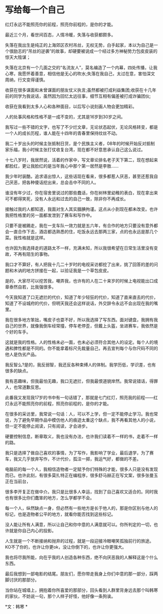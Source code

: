 # 写给每一个自己

红灯永远不能照亮你的前程，照亮你前程的，是你的才能。

最近三个月，看世间百态，人情冷暖，失落与收获都颇多。

失落在我出生是纯正的上海郊区农村吊丝，无权无势，白手起家，本以为自己是一个很励志的“吊丝的逆袭”的故事，却硬要被说成一个经过多方神秘势力包皮皮装的惊天大陰谋；

失落在北京有一个几面之交的“名流友人”，莫名编造了一个内幕，四处传播，让我心寒，我愿怀着善意，相信他是无心的吹水;失落在我自己，太过在意，害怕深文周纳，行文变得谨慎。

收获在很多谋面和未曾谋面的朋友仗义执言;虽然都被打成利益集团;收获在十几年前的同学为我说话，虽然因为回忆太远往事，细节互相有偏差被打成诈骗团伙;

收获在我看到太多人心和各种面目，以后写小说刻画人物会更加精彩。

人的处事风格和性格不是一成不变的，尤其是16岁到30岁之间。

我写过一些不错的文字，也写了不少烂文章，无论状态起伏，无论风格转变，都是一个人的成长历程，谁人能在十四年的青春里保持纹丝不动。

我二十岁出头的时候主张抵制日货，是个民族主义者，08年的时候开始反对抵制家乐福，我小时候主张打仗收复台湾，现在都不好意思承认自己这么说过。

十七八岁时，我居然说，活着的作家中，写文章论排名老子天下第二，现在想起来都脸红，更让我脸红的是当年我心中那个第一居然是李敖……

我少年时装酷，追求语出惊人，这些话现在看来，很多都惹人厌恶，甚至还惹我自己厌恶，把各种傻话挖出来，总会击中不同的人。

谁没有年少过，你在宿舍里说过的那些蠢话，你在树林里幼稚的表白，现在拿出来可不都得笑死，没有人永远和过去的自己一致，除非你不再成长。

接触过我的人都知道，我面对生人其实腼腆拘谨。这点从小到现在都未改变。也许我把性格里的另一面都发泄到了赛车和写作中。

只要不是被踢走，我在一支车队一效力就是五六年，有合作的地方只要没有意外都会一直合作下去，酒店都选熟悉的住，吃饭永远去那两三家，点的也永远是那几个菜。我性格就是这样。

也许因为我选择走的道路太不一样，充满未知，所以我很希望在日常生活里没有变故，不再有陌生的事物。

我口才不算好，有人把我十几二十岁时的电视采访都挖了出来，挑了回答的差的问题和木讷的地方拼接在一起，以验证我是一个草包皮皮。

是的，大家尽可以挖苦我，嘲弄我，也许有的人在二十来岁的时候上电视能出口成章泰然自若，比我强很多。

今天我知道了口无遮拦的代价，知道了年少轻狂的代价，知道了直来直去的代价，知道了不设城府的代价，但明天我还会这样说话，外交辞令永远不会出现在我的嘴里。

我在很多地方笨拙，嘴皮子也耍不好，所以我选择了写东西。面对键盘，我拥有我自己的世界，就像我倒车经常撞，停车老停歪，但戴上头盔，坐进赛车，我依然是个好的车手。

这就是我的性格。人的性格未必一面，也未必必须符合其他人的设定。每个人的境遇和脾性都是不同的。你不能拿着标尺先裁量自己，再去宣判每个与你尺码不同的他人是伪劣产品。

我反智么?是的，我反弱智，我还反各种束缚人的体制。我学历低，学识差，也有很多的缺点。

我有恶趣味，但我最怕无趣，我口无遮拦，但我最恨道貌岸然。我常说错话，得罪人，也常道歉反思。

此番我又发现我17岁的书中有一句话错了，那就是七门红灯，照亮我的前程——红灯永远不能照亮你的前程，照亮你前程的，是你的才能。

在很多的采访里，我常说一句话：人，可以不上学，但一定不能停止学习。我也常说，为了避免早期作品中模仿他人的痕迹太重这个缺点，我不再看其他人的小说，但一定不能停止阅读，只有阅读，才会进步。

硬要控制信息，断章取义，我也没有办法，也许我们读着不一样的书，走着不一样的路。

我只是选择了做自己喜欢的事情，为了写作，我影响了学业，最后退学，为了赛车，我又几乎放弃写作，不计代价，孤注一掷，我运气好，都做的不差。

电脑前的每一个人，我相信造物者一定赋予你们特殊的才能，很多人只是没有发现而已。也许此刻，有很多莫扎特正在编程序，很多舒马赫正在写文案，很多张曼玉正在当前台，

很多李开复正在做中介。我只是比很多人幸运，找到了自己喜欢又适合的。同时我也有很多比你们蠢笨的地方，怎么学都学不会。

每一个人，纵然缺点一身，但必然有一些地方是长于他人的，那是你区别与他人的标记，也是造物者公平的地方，就看你能否找到这些标记。

没人能让所有人满意，所以让自己和你中意的人满意就可以。你所判定的一切，也许就是你自己内心的投影。

人生就是一个不断接纳和抛弃的过程，就是一段迎接冷眼嘲笑孤独前行的旅途。KO不了你的，也许让你更ok，没让你倒下的，也许让你更强大。

我也将尽我所能，向在乎我的人创造各种东西，绝不向厌恶我的人解释这是个什么东西。

最后我想到一部电影的结尾。朋友们，愿你带走我身上你们中意的那一部分，踩两脚讨厌的那部分。

当你站在城墙上，拥抱着你所喜爱的那部分，回头看到人群里背身远去那个叫韩寒的家伙，不妨说一句，那个人样子好怪，他好像一条狗诶。

*文：韩寒 *
